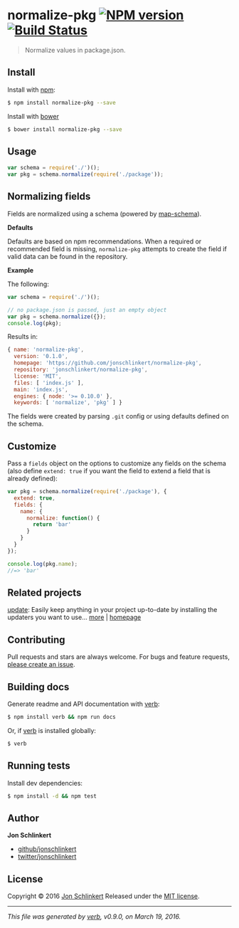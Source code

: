 # normalize-pkg [![NPM version](https://img.shields.io/npm/v/normalize-pkg.svg)](https://www.npmjs.com/package/normalize-pkg) [![Build Status](https://img.shields.io/travis/jonschlinkert/normalize-pkg.svg)](https://travis-ci.org/jonschlinkert/normalize-pkg)

> Normalize values in package.json.

## Install

Install with [npm](https://www.npmjs.com/):

```sh
$ npm install normalize-pkg --save
```

Install with [bower](http://bower.io/)

```sh
$ bower install normalize-pkg --save
```

## Usage

```js
var schema = require('./')();
var pkg = schema.normalize(require('./package'));
```

## Normalizing fields

Fields are normalized using a schema (powered by [map-schema](https://github.com/jonschlinkert/map-schema)).

**Defaults**

Defaults are based on npm recommendations. When a required or recommended field is missing, `normalize-pkg` attempts to create the field if valid data can be found in the repository.

**Example**

The following:

```js
var schema = require('./')();

// no package.json is passed, just an empty object
var pkg = schema.normalize({});
console.log(pkg);
```

Results in:

```js
{ name: 'normalize-pkg',
  version: '0.1.0',
  homepage: 'https://github.com/jonschlinkert/normalize-pkg',
  repository: 'jonschlinkert/normalize-pkg',
  license: 'MIT',
  files: [ 'index.js' ],
  main: 'index.js',
  engines: { node: '>= 0.10.0' },
  keywords: [ 'normalize', 'pkg' ] }
```

The fields were created by parsing `.git` config or using defaults defined on the schema.

## Customize

Pass a `fields` object on the options to customize any fields on the schema (also define `extend: true` if you want the field to extend a field that is already defined):

```js
var pkg = schema.normalize(require('./package'), {
  extend: true,
  fields: {
    name: {
      normalize: function() {
        return 'bar'
      }
    }
  }
});

console.log(pkg.name);
//=> 'bar'
```

## Related projects

[update](https://www.npmjs.com/package/update): Easily keep anything in your project up-to-date by installing the updaters you want to use… [more](https://www.npmjs.com/package/update) | [homepage](https://github.com/update/update)

## Contributing

Pull requests and stars are always welcome. For bugs and feature requests, [please create an issue](https://github.com/jonschlinkert/normalize-pkg/issues/new).

## Building docs

Generate readme and API documentation with [verb](https://github.com/verbose/verb):

```sh
$ npm install verb && npm run docs
```

Or, if [verb](https://github.com/verbose/verb) is installed globally:

```sh
$ verb
```

## Running tests

Install dev dependencies:

```sh
$ npm install -d && npm test
```

## Author

**Jon Schlinkert**

* [github/jonschlinkert](https://github.com/jonschlinkert)
* [twitter/jonschlinkert](http://twitter.com/jonschlinkert)

## License

Copyright © 2016 [Jon Schlinkert](https://github.com/jonschlinkert)
Released under the [MIT license](https://github.com/jonschlinkert/normalize-pkg/blob/master/LICENSE).

***

_This file was generated by [verb](https://github.com/verbose/verb), v0.9.0, on March 19, 2016._